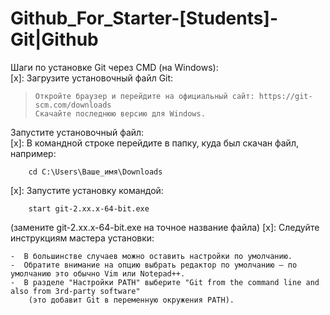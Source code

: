 # Github_For_Starter-[Students]-Git|Github
Шаги по установке Git через CMD (на Windows):<br>
[x]: Загрузите установочный файл Git: 
>     Откройте браузер и перейдите на официальный сайт: https://git-scm.com/downloads
>     Скачайте последнюю версию для Windows.
Запустите установочный файл:<br>
[x]: В командной строке перейдите в папку, куда был скачан файл, например:

  ```
      cd C:\Users\Ваше_имя\Downloads
  ```
[x]: Запустите установку командой:
  ```
      start git-2.xx.x-64-bit.exe
  ```
(замените git-2.xx.x-64-bit.exe на точное название файла)
[x]: Следуйте инструкциям мастера установки:

    -  В большинстве случаев можно оставить настройки по умолчанию.
    -  Обратите внимание на опцию выбрать редактор по умолчанию — по умолчанию это обычно Vim или Notepad++.
    -  В разделе "Настройки PATH" выберите "Git from the command line and also from 3rd-party software" 
        (это добавит Git в переменную окружения PATH).

